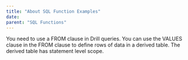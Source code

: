 ```yaml
---
title: "About SQL Function Examples"
date:  
parent: "SQL Functions"
---
```

You need to use a FROM clause in Drill queries. You can use the VALUES clause in the FROM clause to define rows of data in a derived table. The derived table has statement level scope.

